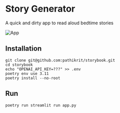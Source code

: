 # Story Generator
A quick and dirty app to read aloud bedtime stories

![App](https://pbs.twimg.com/media/GnI3l47WAAA1bMB?format=jpg)

## Installation
```shell
git clone git@github.com:pathikrit/storybook.git
cd storybook
echo "OPENAI_API_KEY=???" >> .env
poetry env use 3.11
poetry install --no-root
```

## Run
```
poetry run streamlit run app.py
```
